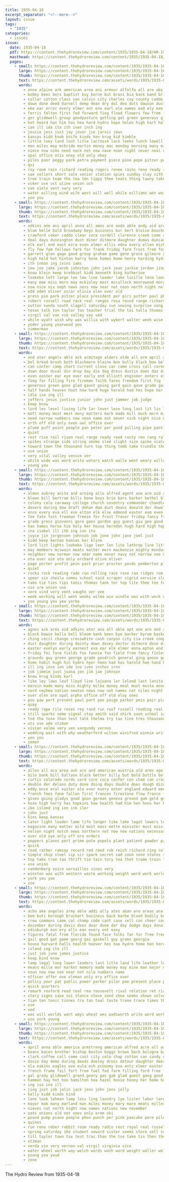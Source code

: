 ```yaml
---
title: 1935-04-18
excerpt_separator: "<!--more-->"
layout: issue
tags:
  - "1935"
categories:
  - issues
issue:
  date: 1935-04-18
  pdf: https://content.thehydroreview.com/content/1935/1935-04-18/HR-1935-04-18.pdf
  masthead: https://content.thehydroreview.com/content/1935/1935-04-18/masthead/HR-1935-04-18.jpg
  pages:
    - small: https://content.thehydroreview.com/content/1935/1935-04-18/small/HR-1935-04-18-01.jpg
      large: https://content.thehydroreview.com/content/1935/1935-04-18/large/HR-1935-04-18-01.jpg
      thumb: https://content.thehydroreview.com/content/1935/1935-04-18/thumbnails/HR-1935-04-18-01.jpg
      text: https://content.thehydroreview.com/assets/words/1935/1935-04-18/HR-1935-04-18-01.txt
      words:
        - anna alpine ark american area ani armour alfalfa all are aby able ache arrant april amore arent arthurs aid and acres
        - bobby bees bers baptist buy borne but brass bia back band bring business big beans bane bald bata boys bridgeport baud burkhalter boy bob bill base both bora ball barren buren bis beaver bonds browne buyers best been bays bread
        - collar cotton class con calvin city charles coy county caddo cedar cape company chamber caves cumberland church cai confer corner colorado cox cast chelf came cina can call car che cor cal cea clear collins chet cane cach camps costes come coupe cantrell conta creek
        - down done deed darnell deep dean dry dal dea dutt dawson dusty duty dark doubt donate dine day don dinner dorothy dust daugherty dance
        - eke ear error every elmer ent ene earl ele eames ead ely ean even eastern end ecker egy ener elk
        - ferris felton first fed forward fing flood flowers few from for frie fran foo fund farms farm frances floor friday filling falfa forget fagen free foot
        - ger glidewell group goodpasture getting gal green generous glass given game garden grade good goodrich gift gorman gone grass george gover granite going
        - hot heard han him has hea hard hydro hope helen high hart hole hiss health hill hurt home hudson hop homes hin hare hes held hatfield hal house higgins hinton heen hoge half hands hie had hunter hays handle
        - ian ill ida ita ith iven inch ing
        - jessie jess just jay jover jie jarvis jews
        - kansas kidd knob knife kinds ken krug kid kimble
        - little luey land lout litle lacrosse lack leeks lunch lowell loa lay last letter long lakes luck lis lon lemon las late lague large like look later lottie lewis leap lassiter line ling lar
        - men miles may mcbride martin money mac monday morning many mile made mcalester mion maple must music middle matter march marie mak most mar mountain montgomery mew
        - niece now nims need nock not new nave noon night never neal nani name news notice neck nash north numbers
        - opal office otis oney old only obey
        - piles poor peggy park petra payment piece pine pope pitzer pol plane pennington pansy posse pleasant pies per parr pam persons pany prairie pro points pond pay people present pap pearce public piano part plenty phillip porter phan plog pee
        - qui
        - roy room rain richard reading rogers renee rains reno ready ring rough rolling ransom rivet ran record ray rest rays roads red rake river russell rock roush reagan
        - sae sellers short sale senior station spies sunday slay sith shoulders sky supper stock sons seats storm sister sun sana schools small seen shade soon still salant seater song sheriff see sayre saw states south state sutton sing story self school set scott shows sell spring show strong seo such solo search schoo second sick service spade storms stuff sand saturday ser shown soe stolen
        - tree train team the tea ten tippy thee teats thing tawny taken tha talk thomas them tune tio trier tut tra then tho tan tae tolle threat thering than timber
        - ucker use ust uline union uch
        - van viele vent vary very
        - water willing wind wife west will well while williams won word windows wilson white worth wan works weeks weather wile western work wide was wood with way wells walk week wil
        - yoo you
    - small: https://content.thehydroreview.com/content/1935/1935-04-18/small/HR-1935-04-18-02.jpg
      large: https://content.thehydroreview.com/content/1935/1935-04-18/large/HR-1935-04-18-02.jpg
      thumb: https://content.thehydroreview.com/content/1935/1935-04-18/thumbnails/HR-1935-04-18-02.jpg
      text: https://content.thehydroreview.com/assets/words/1935/1935-04-18/HR-1935-04-18-02.txt
      words:
        - adkins ane ani april anna all amos are anda able andy aid ards austin arthur august adams and aylor alice albert ago
        - blum belle bald broadway boys business bur bert bloise boucher but belew baker bins ben better bowman bertha beck buy bennett been beckham boschert bessie
        - crawford coker caddo clear cora cordell clarence creek come carl chance coffee cecil cake crissman carman came cartwright close clark charles clinton case can county cantrell cheap chet cope cox cedar christmas cone charlie city
        - deal days dunnington dust diner ditmore daughter dumas duncan delmer doris during day dinner dee david director dallas dan dun deen
        - elk earl end east ezra even elmer ellis edna every ellen eichelberger edwards esther eldred eugene euler eason elbert eagle ethel emma
        - fly few fam fellows fark for frank friday farm frost from foy foss fry forget frankie farrell fred friends folks fand first flowers fields far ferguson free
        - garrett glen gage good group graham game gene grace gilmore grip ghering gas guest george glad glidewell geneva grant gregg getting guess given grady goodyear grand
        - high held hot hinton harry hone homes home henry harding hydro herndon hamilton howard him health hopewell her has harris hold happy huss had hope
        - ith inman ing ivins iams
        - jew joe jake jacob johnston john jack jean jackie jordan jing junior jimmie julius jesse jim
        - know klein keep krehbiel kidd kenneth king katherine
        - lookeba left large lee lew line leader lake lucille lena land lone list lawless leona lasley last leon lynn look
        - many mae miss morn may mckinley most mccullock moorewood morgan mound majors mcdougle members machi mon morris middle mark memory mone mins made melva morning mattie marie much monday mervin miller mary moser myrl min monda more mol mildred masoner mckee
        - now nice nix neph news ness new near not noon north night nell norman nachtigall nowka nees
        - odd oden oliver oscar olivia olen over old
        - press pie park pitzer place president per piri potter paul phoenix plan presley pat pack pond pennington pope pugh past pleasant plate pankratz paik pera pec
        - robert russell road rack real ranges rosa round range richardson rue rockhold register ross res reynolds ree ralph ray roy ridge raymond rhoads
        - sutton sunda south slagell saturday sun sewing surprise song schantz service say sener sylvester speaks seems stay seals snyder stove stoves ser sermon shipp sunday spray smith summer shower sick sele small school strong shanks she son sire see senior simpson six sam set
        - texas talk ton taylor too teacher trial the tai talla thomas trip them theron
        - virgil val van vie valley vay ved
        - while wyatt wish why was willia with wykert walter week wise warde work way will want ware willie wilma woodrow whittier waters williams worley
        - yoder young yearwood you
        - zimmerman
    - small: https://content.thehydroreview.com/content/1935/1935-04-18/small/HR-1935-04-18-03.jpg
      large: https://content.thehydroreview.com/content/1935/1935-04-18/large/HR-1935-04-18-03.jpg
      thumb: https://content.thehydroreview.com/content/1935/1935-04-18/thumbnails/HR-1935-04-18-03.jpg
      text: https://content.thehydroreview.com/assets/words/1935/1935-04-18/HR-1935-04-18-03.txt
      words:
        - and ater angels able ask armitage alders alde all arm april ashe are amsterdam
        - bel bread brush both blackmore blaine box bully black bow below bull brake but back bis benny bens big bar brakeman bridge bill body ball bere bring bare brandon ben boom bank burden bend bran began boys brought better banks bang been brightly bark buyer boss
        - can confer camp chart current close car came cross call corner cutter coffee crew cold cot course clock child chance cruel cant charm cook coins circle carry cunning chic certain christ come chan camps crest
        - down door duval din drop day die dog dress dustin does daz drag danger dawn don during dixon death drew ded dat dark done dawe
        - even easter ear eye ever early end elliott engineer enters escort eliott
        - fong far filling fire fireman faith fares freedom first fig fend from fate fell friend firm fish forth fand fitzwater for folks fine face fer found forest frost freni
        - generous green gone glad gaunt going gard gain gave grade gaze good glow grew grave given gallop golden group guess gay
        - half hands heaven hoot how hard huge harold had hes hope her hook home him hydro heard has heads hum house harder holding hour human hold held holy hand heres heart hever hill hung head hopes
        - idle ise ing ill
        - jeffers jesus justice junior john just jammer job judge
        - keep know
        - lord les level living life lar lever lose long last lit lis lance luke left land lesson line let later late look leap live lights luck light laden loud like less lively little loss lent lum loader lee larger
        - mott money most mest mony matters mark made mill muck morn miles main manner many mam maul master middle maybe mike men mcmanus morning may mass must mow mille means more moment match man matter might mac mile mens
        - need narrow numbers now noon name not never nick night nice news new nicholas ned near neck nicely
        - orth off old only oven owl office over
        - plume puff point people pan peter per pond pulling pipe panting pert pile place power purchase plate peavey pick peace pretty pair
        - quiet
        - rest rise rail risen real range ready reed rusty ren rang ralls rall ran run ruddy rather ravine river running rose rome
        - spikes strange side string smoke sled slight size spike scale steady stuart speed sea stone standing stuff slack sense stream shell sawyers southern stack standard slow seek shai son step south stranger struck sharp strain stamps shanty snow shoulders sang stock sult steel set ster shook single senior saw seen stick see school still six such sot silence sick self soon safe seem start seven strength seems service story sewing street supply sos sill seale she sid stoke stakes small short shall summit
        - toward town the thousand turn top thing tomb take trundle then topaz trust telling theo tobacco ties tie than track them ton trom tures thar talk thy test too train tate trate tin titus tri tough team try tres tim tes ten
        - use union
        - very vital valley venice ver
        - white wide was word write waters watch walle went weary willows waste wind way will woods words weight work with why want water well while west working
        - young you
    - small: https://content.thehydroreview.com/content/1935/1935-04-18/small/HR-1935-04-18-04.jpg
      large: https://content.thehydroreview.com/content/1935/1935-04-18/large/HR-1935-04-18-04.jpg
      thumb: https://content.thehydroreview.com/content/1935/1935-04-18/thumbnails/HR-1935-04-18-04.jpg
      text: https://content.thehydroreview.com/assets/words/1935/1935-04-18/HR-1935-04-18-04.txt
      words:
        - almon aubrey anita and arning allo alfred agent ane are aid alee angela acre ago anas all arends aken american adie acar arch
        - blown bill bertram bills bone boys brie bars barker bethel blaine bil borrow business been big ballew better but bros barel barat brilliant banks benson buna bae brother bede back bless brown buckmaster born bee baby blood brought baring buy backs both barren boone bart bring
        - colony cole caraway college church coventry commander chandler cea cart car crawford collier condor coby cream charles coe company congress compton christian conte call came case chess claude come camm clinton con county clarke can city close coats chick
        - devere during dow draft dehan dom dust deans donald dor dowell daughter dinner dicken doris day dress
        - ence every eva ell eve elton elk else edmond easter eum even ean ear egy easy
        - fee fate fost freeman freeze for frost fraser friday fancy front fera fred faith first farm friends fields frank felton farmer found full far fike from fer fast feast floyd
        - grade gress giovanni gore goes gordon guy guest gia gee good garden going ground george general garvey
        - han hames horse him holy her house herndon hugh hard high hopkins huitt hier harry harold hydro hero home had handsome homes hand harris hoarty has hobson
        - ina isabel ill ith ing ion ito
        - joyce jin jorgensen johnson job jone john jane joel just
        - kidd keep kernan kansas kor kline
        - lord list lights lookeba lige leer lon lite lathrop line little lee lead last les lucille lynn later leslie life luck light lose latter leat lake lens lain lay
        - may members mcswain meats matter morn mackenzie mighty monday many michael mens might morning maybe moral mary missouri man market much maguire maurice miller max mess mean miss mus made miles monte men mia
        - neighbor new norman now near name never navy not narrow nee note nese noland names nadine nina news noyes
        - ota over oie oto only orchard olive oliver
        - page porter profit pein past prior proctor ponds pemberton place people per part pastor pro plenty parsons poage pada papi power proud porch park paul pew pay
        - quiet
        - rocka rock reading rade run rolling race rose rao ridges rom red rea richard richmond regular rol reese robert ree
        - spear six sheila somes school said scraper sigrid service slemp stout see seed sister state set storms shirts spanish story sport style sun sires sos sand stay supply sixt sae struck ser saturday sins spring shi stamp sesso short seen speas sears shane salesman stocks schools sund sat saw seems sie sunday schol sir serna size song search special seema seer simple seven she
        - take tie ties tips tanis thomas tank tor top tite thee tee tech them tea thick tell the tue tose tol thome teen taken then ted tax tees
        - uss ure union use
        - vere vind very vent vaughn ver vee
        - week working will went weeks wilma wie windle was with wock wells work werts washington while wing wil well warm william world wheat ward wilfred war waller white want williams warren
        - yoo young you yea yorke
    - small: https://content.thehydroreview.com/content/1935/1935-04-18/small/HR-1935-04-18-05.jpg
      large: https://content.thehydroreview.com/content/1935/1935-04-18/large/HR-1935-04-18-05.jpg
      thumb: https://content.thehydroreview.com/content/1935/1935-04-18/thumbnails/HR-1935-04-18-05.jpg
      text: https://content.thehydroreview.com/assets/words/1935/1935-04-18/HR-1935-04-18-05.txt
      words:
        - agnes ask arms aid adkins ator ana all able apt ane are and abo april ake appleman
        - block bowie bella bell bloom bank been bye barker byrum basket bowels bickell benscoter bread bird byam bruckart binger bald bill bethel brown bishop bet bash back bey buckmaster buck button but better books buy best bob bozarth bus bins birth bucks
        - ching cecil change crosswhite cash canyon city cia creek compton citizen clarence comp con corne cobb chas carry cree chance clark cheater cant charlie comfort comes collier church county cake cedar clinton came car cee carruth can crail charles clear channell cry ceci come childs crownover
        - dust daughter during dainty down dovey doctor ditmore dose driver dot dae dame dale die depot dene dark dinn door dave dung dinner dau dwain delco dorris day director
        - easter evelyn early earnest eva ear elk elmer enna epton end every ene emer
        - friday fei farm fields fox fannie fon field from fancy finley frank fort fellow ferguson felt fare far french favorite fost for ford free frisco faithful floyd fred fair
        - grounds guy green george grade goodrich general ging goose guest good going geary glad gallon gates gilmore gave gee gentle gregg guess
        - home habit hugh hin hydro hyer heen had has harold hoe hand heart harry hue hinton hed high him horse hul herbert house humes hon hind hall hiram hey how held her honor hume hou
        - ill ing ince ion ide ina ives inches iron
        - job jimmie just juana jon jim jae johnson
        - know krug kinds karl
        - like ley laws leaf lloyd live lajuana ler leland last lanita loyal lion lay long likes light land lea leet lie lat loy lee look let
        - marvin made many miss mighty milea money meal must musta mone market men mcbride manes most mill monday mee masia mae mag miller mer maybe mise mach mile mate mina much man mankins madera merle maurine matter mora more montgomery
        - nord nephew nation newton news now not names nat niles night north never niece nee neel near nea new neil nice nati note
        - over olen ore opal orpha office off old olay ones
        - pou paw pert present paul part pee paige parker pein pair place people pro pent park pack pam porn poen poage pees process pay pitzer paap pete pretty
        - quay
        - ready rape rile roses rey rand run roof russell reading real res room reader ren read ragin rose rather reason ross reber riding radio richert road rang ret radon randolph roy ralph
        - still sparks seme signal stay smith said shirk soon school say sat schroder seeds sister scott sales soe states side self standard south slim sin samuel spire seed seems spies ser safe senna sting sale see sunday she state set saturday save shipp sells speak son service show surgeon schone sherr
        - tod tha tose than test talk thelma try tax tine tres thousand tama tron tal tell them thomason ted table tucke tate thom till taken tindall tough trickle the then tay tobe tonga town tee tiny
        - utz use ude utzman
        - vivian velma very ven vangundy vernon
        - wedding wait with why weatherford wilson winifred winnie write worker washington ward well work waltrip waste wen wonder williams windows willard want went way wit will wil weeks week was worley welfare water while white wells woodman weather waller wash wall william
        - yen you
        - zeman
    - small: https://content.thehydroreview.com/content/1935/1935-04-18/small/HR-1935-04-18-06.jpg
      large: https://content.thehydroreview.com/content/1935/1935-04-18/large/HR-1935-04-18-06.jpg
      thumb: https://content.thehydroreview.com/content/1935/1935-04-18/thumbnails/HR-1935-04-18-06.jpg
      text: https://content.thehydroreview.com/assets/words/1935/1935-04-18/HR-1935-04-18-06.txt
      words:
        - allen all aca area ask are and american austria ald arms age ago america aro ator africa
        - bile bank bill balloon black better billy but bold bottle boll been britain business blood back brake body bing both bear bis bene bake bus boring baltic bacco bow bell begin breath
        - curtis colorado cords cord cure coca confer con cham can crooks cousin current chill case collar cash cant carry cases chew congress cong certain cost care cool call course cor come cate
        - deuble der delano duty done doing days double does dough dizon dent dust ditton during
        - eddy ence eral easter ele ever every enter england edward emer early english
        - french fees fone fallen first frances firestone flow france for fast far feld fire fee floor farragut from fan fives fall fer faster felt fest foot force few
        - given going gladys good goon german geneva ground gum geld germany
        - hose high harry has hopkins how health had him hen hons her hydro heal hey house hop
        - ike island ing ion ink iler
        - john just
        - kins keep kansas
        - later light leader lame life longer like lake legal lowers league long land little large labor lore laval live line let
        - magazine many matter mild most mass mette minister must mission marks might mil money macdonald mat manner mexico men means much maggiore man may made members monday min mus mineral matters more montes
        - nelson night notch news northern not now new nations necessary
        - over old oye only off oro orders
        - peppers planes pert prime pote popolo plant patient powder pay price plane peace place port pen pickard power part per paris persons pald pounds peru president pain parliament
        - quick
        - read rather ramsay record red reed rob reich richard ring roll russian rate roosevelt regular road renew ret roads reasons
        - simple ship steel sip sir spark secret sad soon sone states safe square shaman serles starts such sum session set sake super salt sick sting sports sale steady school sean said service start selves sen she sol speak storms snell south skull star simon save surgeon seek slay stock store stiff swarthout sands strength
        - top take tree tax thrift tie tain tory tea thet trame train teel trom ton too trucks texas toward test taken tonic them then than tor the
        - use union
        - vandenberg voice versailles vines very
        - winston was with western waste working weight word work world well weeks want will wheat willing wonder wasp war wish why wing worst washington white
        - york you yao
        - zoe
    - small: https://content.thehydroreview.com/content/1935/1935-04-18/small/HR-1935-04-18-07.jpg
      large: https://content.thehydroreview.com/content/1935/1935-04-18/large/HR-1935-04-18-07.jpg
      thumb: https://content.thehydroreview.com/content/1935/1935-04-18/thumbnails/HR-1935-04-18-07.jpg
      text: https://content.thehydroreview.com/assets/words/1935/1935-04-18/HR-1935-04-18-07.txt
      words:
        - acho ake angeles army able addi ally ates aban are areas ana all agri ama ago ald anemone and
        - bem buti borough bruckart business back barbe blood bodily but body bridge belgrade blown bers bot brain beat been burns boards bran box belcher
        - crew commons came cal champ code cant case cell con cheer cousin cause cord company comes come cour conver congress certain close court character cream courts cattle city
        - december during davis does dear done der day dodge days donald daly down
        - edinburgh eon ery ells ean every ent easy
        - figures fatal from florida found face folks far for free freely flakes foree few fore famous fight fer full farm fresh
        - gail good gat game georg gai gaskell guy grams georgia
        - house harvard halls health hoover hes hao hydro home hen herald hold houghton hopping him howe heard how herbert hiscox had human has
        - island ing ito ill
        - just job june james justice
        - keep kind know
        - lamp legal long lower leaders last litle land life leather los let like longer lord live liberal lone law lane
        - means mille mor market memory made money may mine man major milnes members must mone method mate monckton moscow more mote men much
        - noun new now noe near not nila numbers name
        - officer offer ove oleman only ory office over
        - policy pour pat public power parker pilar pee present place pae powe ply part per piel press pelt paris plant post plan poll pald peal prest player
        - quick quarters
        - remark rexford read real rea roosevelt rival relation ret rial records ranks ran record rate
        - story signs save soi stance stove send shoe seems shown selves such say sup supply set schechter speak sons states state serb sea ship said she soap sand stage session senator self see shone
        - tian ten tonic tinnes tra tas taal taste trane trace times than then them tenn tugwell telling test the take trom tho tin toot ton tellers
        - use
        - ved
        - was will worlds want ways wheat wes wadsworth write word works went walt william wate wallace waste war with way weeks
        - you york young
    - small: https://content.thehydroreview.com/content/1935/1935-04-18/small/HR-1935-04-18-08.jpg
      large: https://content.thehydroreview.com/content/1935/1935-04-18/large/HR-1935-04-18-08.jpg
      thumb: https://content.thehydroreview.com/content/1935/1935-04-18/thumbnails/HR-1935-04-18-08.jpg
      text: https://content.thehydroreview.com/assets/words/1935/1935-04-18/HR-1935-04-18-08.txt
      words:
        - april anna able america armstrong american alfred acre all are and angel
        - beans bacon brother bishop boston baggs brown back bologna ballew bex boucher belts business block baby brand binger better bears but bales bill been bas bristow beets born best board buys bring butter both brought buy bale box bucks bulk bear blessing
        - clark coffee call come cost city colo chap cotton can candy cobb corn carnegie coach case con county caddo coats collier cope car clerk cox comfort cheese cause cake clover cream cen cora claude
        - dovie day demo during deeds dooley dress detour daughter deere dott
        - ela eakins eagles eve eula esh economy eva entz elmer easter ege
        - french frame fail fort from fuel fed farm filling ford free friend friday frank for fresh first flood
        - gal grady glidewell grand geary gas gab glad guest gang good george gault griffin green gallon
        - hammon hay hot hon hamilton hoa hazel hoxie honey her home horse hydro how harry hammons herman heir had ham hice hour herald hundred head helen hill has hammer hinton
        - ing isa ina ill
        - jing just job jolin jack jens john jons jolly
        - kelly kidd kinds kind
        - lane look lehman lamp less ling laundry lye lister labor large like living lose lea lent loan lunch line lemons lawton last
        - mayor mak many marland man miles money mary mare meats miller moline mauk must marriage miss mares monday minnie more mar meal much mew mount made men may
        - nieves not north night now names nations new november
        - oats onions old oot ones only orem oki
        - pound pump piano people phon punch per pink pancake pere pile post polar pail profit powder pullman pennington place pay pounds pete president present proud pee phillips part pea
        - quines
        - run reno reber rabbit room ready radio rest royal real russell rise rout roof roy rowan read race rate robertson ritten raymond reach
        - spring saturday she student seward sister seems store sell sugar sho sunday say steel straw stockton station scott smith sewing sutton sweet stock storm said sac sue spies sale still sack suit second sales speak see seed sons sees salary start show sun school state son salmon
        - till taylor town tax test trac than the tse take tin then them trad talk ton tous
        - utzman
        - verda vin very vernon val virgil virginia vice
        - water wheel worth way welch words wash word weight waller well whitley won will with was went weatherford waste winter west western wind walter why wilson works want week
        - young you youd
        - zone
---
```


The Hydro Review from 1935-04-18

<!--more-->

